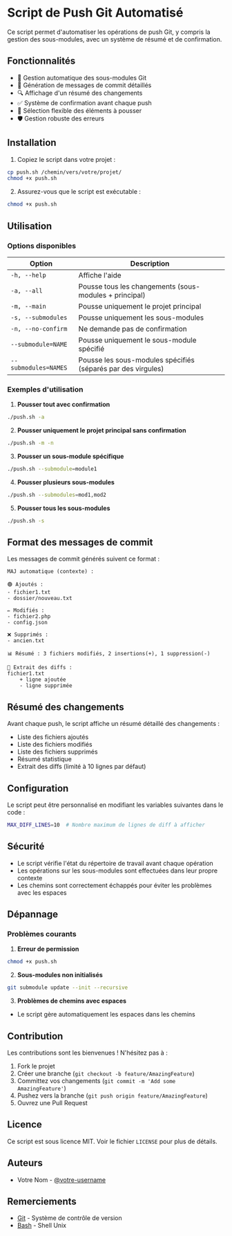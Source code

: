 # Script de Push Git Automatisé

Ce script permet d'automatiser les opérations de push Git, y compris la gestion des sous-modules, avec un système de résumé et de confirmation.

## Fonctionnalités

- 🔄 Gestion automatique des sous-modules Git
- 📝 Génération de messages de commit détaillés
- 🔍 Affichage d'un résumé des changements
- ✅ Système de confirmation avant chaque push
- 🎯 Sélection flexible des éléments à pousser
- 🛡️ Gestion robuste des erreurs

## Installation

1. Copiez le script dans votre projet :
```bash
cp push.sh /chemin/vers/votre/projet/
chmod +x push.sh
```

2. Assurez-vous que le script est exécutable :
```bash
chmod +x push.sh
```

## Utilisation

### Options disponibles

| Option | Description |
|--------|-------------|
| `-h, --help` | Affiche l'aide |
| `-a, --all` | Pousse tous les changements (sous-modules + principal) |
| `-m, --main` | Pousse uniquement le projet principal |
| `-s, --submodules` | Pousse uniquement les sous-modules |
| `-n, --no-confirm` | Ne demande pas de confirmation |
| `--submodule=NAME` | Pousse uniquement le sous-module spécifié |
| `--submodules=NAMES` | Pousse les sous-modules spécifiés (séparés par des virgules) |

### Exemples d'utilisation

1. **Pousser tout avec confirmation**
```bash
./push.sh -a
```

2. **Pousser uniquement le projet principal sans confirmation**
```bash
./push.sh -m -n
```

3. **Pousser un sous-module spécifique**
```bash
./push.sh --submodule=module1
```

4. **Pousser plusieurs sous-modules**
```bash
./push.sh --submodules=mod1,mod2
```

5. **Pousser tous les sous-modules**
```bash
./push.sh -s
```

## Format des messages de commit

Les messages de commit générés suivent ce format :

```
MAJ automatique (contexte) :

🟢 Ajoutés :
- fichier1.txt
- dossier/nouveau.txt

✏️ Modifiés :
- fichier2.php
- config.json

❌ Supprimés :
- ancien.txt

📊 Résumé : 3 fichiers modifiés, 2 insertions(+), 1 suppression(-)

🧾 Extrait des diffs :
fichier1.txt
    + ligne ajoutée
    - ligne supprimée
```

## Résumé des changements

Avant chaque push, le script affiche un résumé détaillé des changements :
- Liste des fichiers ajoutés
- Liste des fichiers modifiés
- Liste des fichiers supprimés
- Résumé statistique
- Extrait des diffs (limité à 10 lignes par défaut)

## Configuration

Le script peut être personnalisé en modifiant les variables suivantes dans le code :

```bash
MAX_DIFF_LINES=10  # Nombre maximum de lignes de diff à afficher
```

## Sécurité

- Le script vérifie l'état du répertoire de travail avant chaque opération
- Les opérations sur les sous-modules sont effectuées dans leur propre contexte
- Les chemins sont correctement échappés pour éviter les problèmes avec les espaces

## Dépannage

### Problèmes courants

1. **Erreur de permission**
```bash
chmod +x push.sh
```

2. **Sous-modules non initialisés**
```bash
git submodule update --init --recursive
```

3. **Problèmes de chemins avec espaces**
- Le script gère automatiquement les espaces dans les chemins

## Contribution

Les contributions sont les bienvenues ! N'hésitez pas à :
1. Fork le projet
2. Créer une branche (`git checkout -b feature/AmazingFeature`)
3. Committez vos changements (`git commit -m 'Add some AmazingFeature'`)
4. Pushez vers la branche (`git push origin feature/AmazingFeature`)
5. Ouvrez une Pull Request

## Licence

Ce script est sous licence MIT. Voir le fichier `LICENSE` pour plus de détails.

## Auteurs

- Votre Nom - [@votre-username](https://github.com/votre-username)

## Remerciements

- [Git](https://git-scm.com/) - Système de contrôle de version
- [Bash](https://www.gnu.org/software/bash/) - Shell Unix 